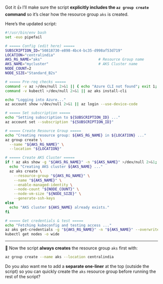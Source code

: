 Got it 👍 I’ll make sure the script **explicitly includes the `az group create` command** so it’s clear how the resource group `aks` is created.

Here’s the updated script:

```bash
#!/usr/bin/env bash
set -euo pipefail

# ===== Config (edit here) =====
SUBSCRIPTION_ID="50818730-e898-4bc4-bc35-d998af53d719"
LOCATION="centralindia"
AKS_RG_NAME="aks"                          # Resource Group name
AKS_NAME="mycluster"                       # AKS Cluster name
NODE_COUNT=2
NODE_SIZE="Standard_B2s"

# ===== Pre-req checks =====
command -v az >/dev/null 2>&1 || { echo "Azure CLI not found"; exit 1; }
command -v kubectl >/dev/null 2>&1 || az aks install-cli

echo "Logging into Azure..."
az account show >/dev/null 2>&1 || az login --use-device-code

# ===== Set subscription =====
echo "Setting subscription to ${SUBSCRIPTION_ID} ..."
az account set --subscription "${SUBSCRIPTION_ID}"

# ===== Create Resource Group =====
echo "Creating resource group: ${AKS_RG_NAME} in ${LOCATION} ..."
az group create \
  --name "${AKS_RG_NAME}" \
  --location "${LOCATION}"

# ===== Create AKS Cluster =====
if ! az aks show -g "${AKS_RG_NAME}" -n "${AKS_NAME}" >/dev/null 2>&1; then
  echo "Creating AKS cluster ${AKS_NAME} ..."
  az aks create \
    --resource-group "${AKS_RG_NAME}" \
    --name "${AKS_NAME}" \
    --enable-managed-identity \
    --node-count "${NODE_COUNT}" \
    --node-vm-size "${NODE_SIZE}" \
    --generate-ssh-keys
else
  echo "AKS cluster ${AKS_NAME} already exists."
fi

# ===== Get credentials & test =====
echo "Fetching kubeconfig and testing access ..."
az aks get-credentials -g "${AKS_RG_NAME}" -n "${AKS_NAME}" --overwrite-existing
kubectl get nodes -o wide
```

---

🔹 Now the script **always creates** the resource group `aks` first with:

```bash
az group create --name aks --location centralindia
```

Do you also want me to add a **separate one-liner** at the top (outside the script) so you can quickly create the `aks` resource group before running the rest of the script?

